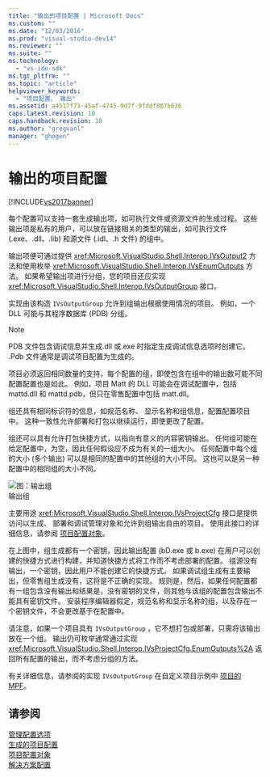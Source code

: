 ```yaml
---
title: "输出的项目配置 | Microsoft Docs"
ms.custom: ""
ms.date: "12/03/2016"
ms.prod: "visual-studio-dev14"
ms.reviewer: ""
ms.suite: ""
ms.technology: 
  - "vs-ide-sdk"
ms.tgt_pltfrm: ""
ms.topic: "article"
helpviewer_keywords: 
  - "项目配置、 输出"
ms.assetid: a4517f73-45af-4745-9d7f-9fddf887b636
caps.latest.revision: 10
caps.handback.revision: 10
ms.author: "gregvanl"
manager: "ghogen"
---
```

# 输出的项目配置
[!INCLUDE[vs2017banner](../../code-quality/includes/vs2017banner.md)]

每个配置可以支持一套生成输出项，如可执行文件或资源文件的生成过程。 这些输出项是私有的用户，可以放在链接相关的类型的输出，如可执行文件 \(.exe、.dll、.lib\) 和源文件 \(.idl、.h 文件\) 的组中。  
  
 输出项便可通过提供 <xref:Microsoft.VisualStudio.Shell.Interop.IVsOutput2> 方法和使用枚举 <xref:Microsoft.VisualStudio.Shell.Interop.IVsEnumOutputs> 方法。 如果希望输出项进行分组，您的项目还应实现 <xref:Microsoft.VisualStudio.Shell.Interop.IVsOutputGroup> 接口。  
  
 实现由该构造 `IVsOutputGroup` 允许到组输出根据使用情况的项目。 例如，一个 DLL 可能与其程序数据库 \(PDB\) 分组。  
  
> [!NOTE]
>  PDB 文件包含调试信息并生成.dll 或.exe 时指定生成调试信息选项时创建它。 .Pdb 文件通常是调试项目配置为生成的。  
  
 项目必须返回相同数量的支持，每个配置的组，即使包含在组中的输出数可能不同配置配置也是如此。 例如，项目 Matt 的 DLL 可能会在调试配置中，包括 mattd.dll 和 mattd.pdb，但只在零售配置中包括 matt.dll。  
  
 组还具有相同标识符的信息，如规范名称、 显示名称和组信息，配置配置项目中。 这种一致性允许部署和打包以继续运行，即使更改了配置。  
  
 组还可以具有允许打包快捷方式，以指向有意义的内容密钥输出。 任何组可能在给定配置中，为空，因此任何假设应不成为有关的一组大小。 任何配置中每个组的大小 \(多个输出\) 可以是相同的配置中的其他组的大小不同。 这也可以是另一种配置中的相同组的大小不同。  
  
 ![图：输出组](../../extensibility/internals/media/vsoutputgroups.png "vsOutputGroups")  
输出组  
  
 主要用途 <xref:Microsoft.VisualStudio.Shell.Interop.IVsProjectCfg> 接口是提供访问以生成、 部署和调试管理对象和允许到组输出自由的项目。 使用此接口的详细信息，请参阅 [项目配置对象](../../extensibility/internals/project-configuration-object.md)。  
  
 在上图中，组生成都有一个密钥，因此输出配置 \(bD.exe 或 b.exe\) 在用户可以创建的快捷方式进行构建，并知道快捷方式将工作而不考虑部署的配置。 组源没有输出，一个密钥，因此用户不能创建它的快捷方式。 如果调试组生成有主要输出，但零售组生成没有，这将是不正确的实现。 规则是，然后，如果任何配置都有一组包含没有输出和结果是，没有密钥的文件，则其他与该组的配置包含输出不能具有密钥文件。 安装程序编辑器假定，规范名称和显示名称的组，以及存在一个密钥文件，不会更改基于在配置中。  
  
 请注意，如果一个项目具有 `IVsOutputGroup` ，它不想打包或部署，只需将该输出放在一个组。 输出仍可枚举通常通过实现 <xref:Microsoft.VisualStudio.Shell.Interop.IVsProjectCfg.EnumOutputs%2A> 返回所有配置的输出，而不考虑分组的方法。  
  
 有关详细信息，请参阅的实现 `IVsOutputGroup` 在自定义项目示例中 [项目的 MPF](http://mpfproj12.codeplex.com)。  
  
## 请参阅  
 [管理配置选项](../../extensibility/internals/managing-configuration-options.md)   
 [生成的项目配置](../../extensibility/internals/project-configuration-for-building.md)   
 [项目配置对象](../../extensibility/internals/project-configuration-object.md)   
 [解决方案配置](../../extensibility/internals/solution-configuration.md)